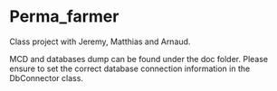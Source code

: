 # Perma_farmer

Class project with Jeremy, Matthias and Arnaud.

MCD and databases dump can be found under the doc folder.
Please ensure to set the correct database connection information in the DbConnector class.
